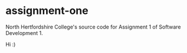 # assignment-one
North Hertfordshire College's source code for Assignment 1 of Software Development 1.

Hi :)
